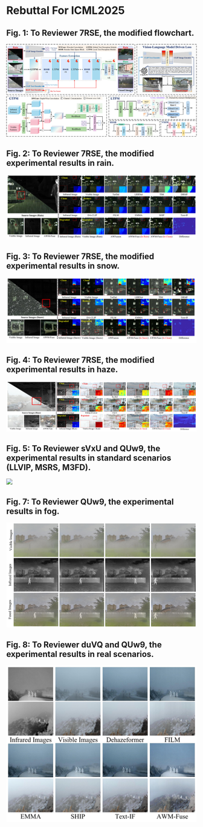 # Rebuttal For ICML2025 


<h2 id='figures'> Fig. 1: To Reviewer 7RSE, the modified flowchart.</h2>
<img src="figures/1_00.jpg">

<h2 id='figures'> Fig. 2: To Reviewer 7RSE, the modified experimental results in rain.</h2>
<img src = "figures/2_00.jpg">

<h2 id='figures'> Fig. 3: To Reviewer 7RSE, the modified experimental results in snow.</h2>
<img src = "figures/3_00.jpg">

<h2 id='figures'> Fig. 4: To Reviewer 7RSE, the modified experimental results in haze.</h2>
<img src = "figures/4_00.jpg">

<h2 id='figures'> Fig. 5: To Reviewer sVxU and QUw9, the experimental results in standard scenarios (LLVIP, MSRS, M3FD).</h2>
<img src = "figures/5_00.jpg">

<h2 id='figures'> Fig. 7: To Reviewer QUw9, the experimental results in fog.</h2>
<img src = "figures/7_00.jpg">

<h2 id='figures'> Fig. 8: To Reviewer duVQ and QUw9, the experimental results in real scenarios.</h2>
<img src = "figures/8_00.jpg">









